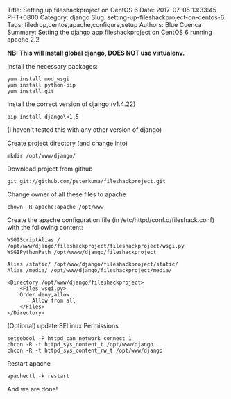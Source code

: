 Title: Setting up fileshackproject on CentOS 6
Date: 2017-07-05 13:33:45 PHT+0800
Category: django
Slug: setting-up-fileshackproject-on-centos-6
Tags: filedrop,centos,apache,configure,setup
Authors: Blue Cuenca
Summary: Setting the django app fileshackproject on CentOS 6 running apache 2.2


<!-- start here -->
**NB: This will install global django, DOES NOT use virtualenv.**

Install the necessary packages:

```
yum install mod_wsgi 
yum install python-pip
yum install git
```

Install the correct version of django (v1.4.22)
```
pip install django\<1.5
```
(I haven't tested this with any other version of django)

Create project directory (and change into)
```
mkdir /opt/www/django/
```

Download project from github
```
git git://github.com/peterkuma/fileshackproject.git 
```

Change owner of all these files to apache
```
chown -R apache:apache /opt/www
```

Create the apache configuration file (in /etc/httpd/conf.d/fileshack.conf) with the following content:
```
WSGIScriptAlias / /opt/www/django/fileshackproject/fileshackproject/wsgi.py
WSGIPythonPath /opt/wwww/django/fileshackproject

Alias /static/ /opt/www/django/fileshackproject/static/
Alias /media/ /opt/www/django/fileshackproject/media/

<Directory /opt/www/django/fileshackproject>
    <Files wsgi.py>
	Order deny,allow
        Allow from all
    </Files>
</Directory>
```

(Optional) update SELinux Permissions
```
setsebool -P httpd_can_network_connect 1
chcon -R -t httpd_sys_content_t /opt/www/django
chcon -R -t httpd_sys_content_rw_t /opt/www/django
```

Restart apache
```
apachectl -k restart
```

And we are done!

